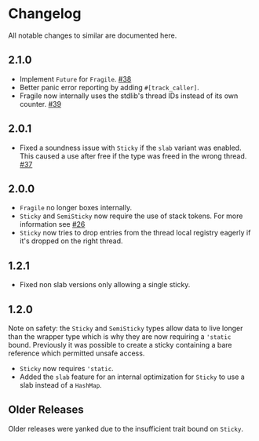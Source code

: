 # Changelog

All notable changes to similar are documented here.

## 2.1.0

* Implement `Future` for `Fragile`.  [#38](https://github.com/mitsuhiko/fragile/pull/38)
* Better panic error reporting by adding `#[track_caller]`.
* Fragile now internally uses the stdlib's thread IDs instead of its own counter.  [#39](https://github.com/mitsuhiko/fragile/pull/39)

## 2.0.1

* Fixed a soundness issue with `Sticky` if the `slab` variant was enabled.
  This caused a use after free if the type was freed in the wrong thread.
  [#37](https://github.com/mitsuhiko/fragile/pull/37)

## 2.0.0

* `Fragile` no longer boxes internally.
* `Sticky` and `SemiSticky` now require the use of stack tokens.
  For more information see [#26](https://github.com/mitsuhiko/fragile/issues/26)
* `Sticky` now tries to drop entries from the thread local registry eagerly
  if it's dropped on the right thread.

## 1.2.1

* Fixed non slab versions only allowing a single sticky.

## 1.2.0

Note on safety: the `Sticky` and `SemiSticky` types allow data to live
longer than the wrapper type which is why they are now requiring a `'static`
bound.  Previously it was possible to create a sticky containing a bare
reference which permitted unsafe access.

* `Sticky` now requires `'static`.
* Added the `slab` feature for an internal optimization for `Sticky` to use
  a slab instead of a `HashMap`.

## Older Releases

Older releases were yanked due to the insufficient trait bound on `Sticky`.
